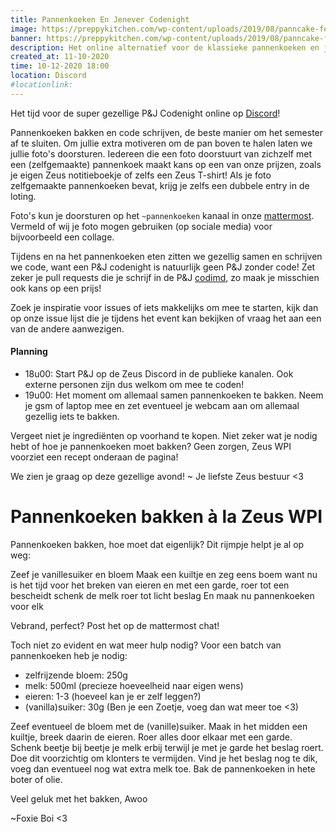 ```yaml
---
title: Pannenkoeken En Jenever Codenight
image: https://preppykitchen.com/wp-content/uploads/2019/08/panncake-feature-n-768x1088.jpg
banner: https://preppykitchen.com/wp-content/uploads/2019/08/panncake-feature-n-768x1088.jpg
description: Het online alternatief voor de klassieke pannenkoeken en jenever codenight. Gezelligheid alom!
created_at: 11-10-2020
time: 10-12-2020 18:00
location: Discord
#locationlink:
---
```


Het tijd voor de super gezellige P&J Codenight online op [Discord][discord]!

Pannenkoeken bakken en code schrijven, de beste manier om het semester af te sluiten. Om jullie extra motiveren om de pan boven te halen laten we jullie foto's doorsturen. Iedereen die een foto doorstuurt van zichzelf met een (zelfgemaakte) pannenkoek maakt kans op een van onze prijzen, zoals je eigen Zeus notitieboekje of zelfs een Zeus T-shirt! Als je foto zelfgemaakte pannenkoeken bevat, krijg je zelfs een dubbele entry in de loting.

Foto's kun je doorsturen op het `~pannenkoeken` kanaal in onze [mattermost][mattermost]. Vermeld of wij je foto mogen gebruiken (op sociale media) voor bijvoorbeeld een collage.

Tijdens en na het pannenkoeken eten zitten we gezellig samen en schrijven we code, want een P&J codenight is natuurlijk geen P&J zonder code! 
Zet zeker je pull requests die je schrijf in de P&J [codimd](https://codimd.zeus.gent/s/1OMowODnO#), zo maak je misschien ook kans op een prijs!

Zoek je inspiratie voor issues of iets makkelijks om mee te starten, kijk dan op onze issue lijst die je tijdens het event kan bekijken of vraag het aan een van de andere aanwezigen.

#### Planning
- 18u00: Start P&J op de Zeus Discord in de publieke kanalen. Ook externe personen zijn dus welkom om mee te coden!
- 19u00: Het moment om allemaal samen pannenkoeken te bakken. Neem je gsm of laptop mee en zet eventueel je webcam aan om allemaal gezellig iets te bakken.
    
Vergeet niet je ingrediënten op voorhand te kopen. Niet zeker wat je nodig hebt of hoe je pannenkoeken moet bakken? Geen zorgen, Zeus WPI voorziet een recept onderaan de pagina!

We zien je graag op deze gezellige avond!
~ Je liefste Zeus bestuur <3

[discord]: https://discord.gg/qt4fNkVZ9Y
[mattermost]: https://mattermost.zeus.gent



# Pannenkoeken bakken à la Zeus WPI
Pannenkoeken bakken, hoe moet dat eigenlijk?
Dit rijmpje helpt je al op weg:

Zeef je vanillesuiker en bloem
Maak een kuiltje en zeg eens boem
want nu is het tijd
voor het breken van eieren
en met een garde, roer tot een bescheidt
schenk de melk
roer tot licht beslag
En maak nu pannenkoeken voor elk

Vebrand, perfect?
Post het op de mattermost chat!

Toch niet zo evident en wat meer hulp nodig?
Voor een batch van pannenkoeken heb je nodig:
- zelfrijzende bloem: 250g
- melk: 500ml (precieze hoeveelheid naar eigen wens)
- eieren: 1-3 (hoeveel kan je er zelf leggen?)
- (vanilla)suiker: 30g (Ben je een Zoetje, voeg dan wat meer toe <3)


Zeef eventueel de bloem met de (vanille)suiker. Maak in het midden een kuiltje, breek daarin de eieren. Roer alles door elkaar met een garde.
Schenk beetje bij beetje je melk erbij terwijl je met je garde het beslag roert. Doe dit voorzichtig om klonters te vermijden.
Vind je het beslag nog te dik, voeg dan eventueel nog wat extra melk toe.
Bak de pannenkoeken in hete boter of olie. 

Veel geluk met het bakken,
Awoo

~Foxie Boi <3
